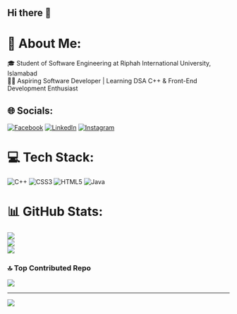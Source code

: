 ## Hi there 👋

# 💫 About Me:
🎓 Student of Software Engineering at Riphah International University, Islamabad<br>👨‍💻 Aspiring Software Developer | Learning DSA C++ & Front-End Development Enthusiast


## 🌐 Socials:
[![Facebook](https://img.shields.io/badge/Facebook-%231877F2.svg?logo=Facebook&logoColor=white)](https://facebook.com/https://www.facebook.com/profile.php?id=100077022781869&mibextid=ZbWKwL) [![LinkedIn](https://img.shields.io/badge/LinkedIn-%230077B5.svg?logo=linkedin&logoColor=white)](https://linkedin.com/in/www.linkedin.com/in/muhammad-waqas-53893a298) [![Instagram](https://img.shields.io/badge/Instagram-%23E34F26.svg?logo=instagram&logoColor=white)](https://instagram.com/[https://www.instagram.com/waqas_khan012?igsh=MTVwejd4NHdzOWZjbQ==)

# 💻 Tech Stack:
![C++](https://img.shields.io/badge/c++-%2300599C.svg?style=for-the-badge&logo=c%2B%2B&logoColor=white) ![CSS3](https://img.shields.io/badge/css3-%231572B6.svg?style=for-the-badge&logo=css3&logoColor=white) ![HTML5](https://img.shields.io/badge/html5-%23E34F26.svg?style=for-the-badge&logo=html5&logoColor=white) ![Java](https://img.shields.io/badge/java-%23ED8B00.svg?style=for-the-badge&logo=openjdk&logoColor=white)
# 📊 GitHub Stats:
![](https://github-readme-stats.vercel.app/api?username=M-Waqas-Khan&theme=dark&hide_border=false&include_all_commits=true&count_private=true)<br/>
![](https://github-readme-streak-stats.herokuapp.com/?user=M-Waqas-Khan&theme=dark&hide_border=false)<br/>
![](https://github-readme-stats.vercel.app/api/top-langs/?username=M-Waqas-Khan&theme=dark&hide_border=false&include_all_commits=true&count_private=true&layout=compact)

### 🔝 Top Contributed Repo
![](https://github-contributor-stats.vercel.app/api?username=M-Waqas-Khan&limit=5&theme=dark&combine_all_yearly_contributions=true)

---
[![](https://visitcount.itsvg.in/api?id=M-Waqas-Khan&icon=0&color=0)](https://visitcount.itsvg.in)

<!-- Proudly created with GPRM ( https://gprm.itsvg.in ) -->
